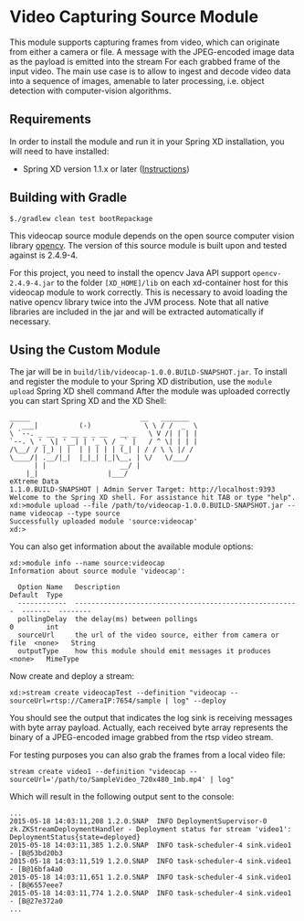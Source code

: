 Video Capturing Source Module
================================

This module supports capturing frames from video, which can originate from either a camera or file.
A message with the JPEG-encoded image data as the payload is emitted into the stream For each grabbed frame of the input video.
The main use case is to allow to ingest and decode video data into a sequence of images, amenable to later processing, i.e. object detection with computer-vision algorithms.

## Requirements

In order to install the module and run it in your Spring XD installation, you will need to have installed:

* Spring XD version 1.1.x or later ([Instructions](http://docs.spring.io/spring-xd/docs/current/reference/html/#getting-started))

## Building with Gradle

	$./gradlew clean test bootRepackage

This videocap source module depends on the open source computer vision library [opencv](http://opencv.org).
The version of this source module is built upon and tested against is 2.4.9-4. 

For this project, you need to install the opencv Java API support `opencv-2.4.9-4.jar` to the folder `[XD_HOME]/lib` on each xd-container host for this videocap module to work correctly. This is necessary to avoid loading the native opencv library twice into the JVM process. Note that all native libraries are included in the jar and will be extracted automatically if necessary.

## Using the Custom Module

The jar will be in `build/lib/videocap-1.0.0.BUILD-SNAPSHOT.jar`. To install and register the module to your Spring XD distribution, use the `module upload` Spring XD shell command
After the module was uploaded correctly you can start Spring XD and the XD Shell:


	_____                           __   _______
	/  ___|          (-)             \ \ / /  _  \
	\ `--. _ __  _ __ _ _ __   __ _   \ V /| | | |
 	`--. \ '_ \| '__| | '_ \ / _` |   / ^ \| | | |
	/\__/ / |_) | |  | | | | | (_| | / / \ \ |/ /
	\____/| .__/|_|  |_|_| |_|\__, | \/   \/___/
    	  | |                  __/ |
      	|_|                 |___/
	eXtreme Data
	1.1.0.BUILD-SNAPSHOT | Admin Server Target: http://localhost:9393
	Welcome to the Spring XD shell. For assistance hit TAB or type "help".
	xd:>module upload --file /path/to/videocap-1.0.0.BUILD-SNAPSHOT.jar --name videocap --type source
	Successfully uploaded module 'source:videocap'
	xd:>

You can also get information about the available module options:

```
xd:>module info --name source:videocap
Information about source module 'videocap':

  Option Name   Description                                              Default  Type
  ------------  -------------------------------------------------------  -------  --------
  pollingDelay  the delay(ms) between pollings                           0        int
  sourceUrl     the url of the video source, either from camera or file  <none>   String
  outputType    how this module should emit messages it produces         <none>   MimeType
```

Now create and deploy a stream:

	xd:>stream create videocapTest --definition "videocap --sourceUrl=rtsp://CameraIP:7654/sample | log" --deploy


You should see the output that indicates the log sink is receiving messages with byte array payload. Actually, each received byte array represents the binary of a JPEG-encoded image grabbed from the rtsp video stream. 

For testing purposes you can also grab the frames from a local video file:

	stream create video1 --definition "videocap --sourceUrl='/path/to/SampleVideo_720x480_1mb.mp4' | log"
	
Which will result in the following output sent to the console:
```
...
2015-05-18 14:03:11,208 1.2.0.SNAP  INFO DeploymentSupervisor-0 zk.ZKStreamDeploymentHandler - Deployment status for stream 'video1': DeploymentStatus{state=deployed}
2015-05-18 14:03:11,385 1.2.0.SNAP  INFO task-scheduler-4 sink.video1 - [B@53bd20b3
2015-05-18 14:03:11,519 1.2.0.SNAP  INFO task-scheduler-4 sink.video1 - [B@16bfa4a0
2015-05-18 14:03:11,651 1.2.0.SNAP  INFO task-scheduler-4 sink.video1 - [B@6557eee7
2015-05-18 14:03:11,774 1.2.0.SNAP  INFO task-scheduler-4 sink.video1 - [B@27e372a0
...
```